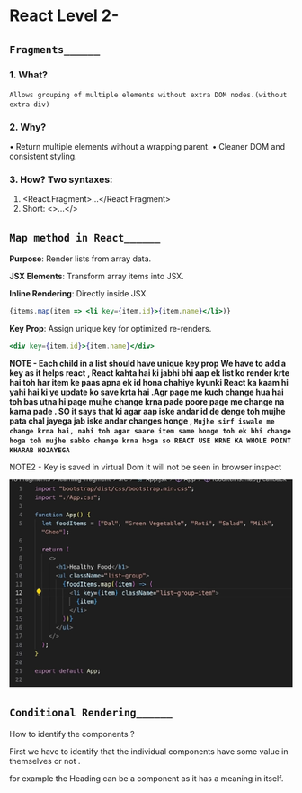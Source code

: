   # React Level 2-

## `Fragments______`

### 1. What?

`Allows grouping of multiple elements without
extra DOM nodes.(without extra div)`

### 2. Why?

• Return multiple elements without a wrapping
parent.
• Cleaner DOM and consistent styling.

### 3. How? Two syntaxes:

1. <React.Fragment>...</React.Fragment>
2. Short: <>...</>



## `Map method in React______`


 **Purpose**: Render lists from array data.

 **JSX Elements**: Transform array items into JSX.

 **Inline Rendering**: Directly inside JSX

```jsx
{items.map(item => <li key={item.id}>{item.name}</li>)}
```
 **Key Prop**: Assign unique key for optimized re-renders.

```jsx
<div key={item.id}>{item.name}</div>
```


**NOTE - Each child in a list should have unique key prop We have to add a key  as it helps react , React kahta hai ki jabhi bhi aap ek list ko render krte hai toh har item ke paas apna ek id hona chahiye kyunki React ka kaam hi yahi hai ki ye update ko save krta hai .Agr page me kuch change hua hai toh  bas utna hi page mujhe change krna pade poore page me change na karna pade  . SO it says that ki agar aap iske andar id de denge toh mujhe pata chal jayega jab iske andar changes honge , `Mujhe sirf iswale me  change krna hai, nahi toh agar saare item same honge toh ek bhi change hoga toh mujhe sabko change krna hoga so REACT USE KRNE KA WHOLE POINT KHARAB HOJAYEGA`**




NOTE2 - Key is saved in virtual Dom it will not be seen in browser inspect


![Alt Text](
https://github.com/rajvipulraj401/React/blob/main/React_notes/REACT_Full_Course/18-ReactLevel_2/mapKey.png)









## `Conditional Rendering______`


How to identify the components ?

First we have to identify that the individual components have some value in themselves or not .

for example the Heading can be a component as it has a meaning in itself.